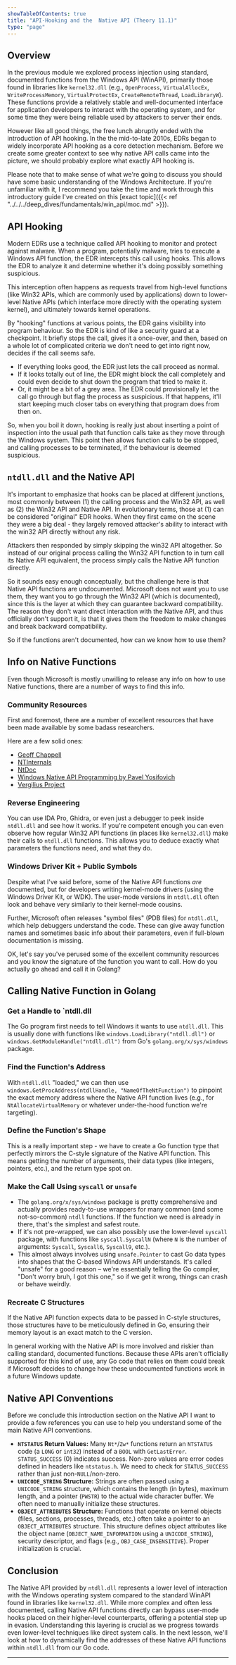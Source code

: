 ```yaml
---
showTableOfContents: true
title: "API-Hooking and the  Native API (Theory 11.1)"
type: "page"
---
```

## Overview

In the previous module we explored process injection using standard, documented functions from the Windows API (WinAPI), primarily those found in libraries like `kernel32.dll` (e.g., `OpenProcess`, `VirtualAllocEx`, `WriteProcessMemory`, `VirtualProtectEx`, `CreateRemoteThread`, `LoadLibraryW`). These functions provide a relatively stable and well-documented interface for application developers to interact with the operating system, and for some time they were being reliable used by attackers to server their ends.

However like all good things, the free lunch abruptly ended with the introduction of API hooking. In the the mid-to-late 2010s, EDRs began to widely incorporate API hooking as a core detection mechanism. Before we create some greater context to see why native API calls came into the picture, we should probably explore what exactly API hooking is.

Please note that to make sense of what we're going to discuss you should have some basic understanding of the Windows Architecture. If you're unfamiliar with it, I recommend you take the time and work through this introductory guide I've created on this [exact topic]({{< ref "../../../deep_dives/fundamentals/win_api/moc.md" >}}).



## API Hooking
Modern EDRs use a technique called API hooking to monitor and protect against malware. When a program, potentially malware, tries to execute a Windows API function, the EDR intercepts this call using hooks. This allows the EDR to analyze it and determine whether it's doing possibly something suspicious.

This interception often happens as requests travel from high-level functions (like Win32 APIs, which are commonly used by applications) down to lower-level Native APIs (which interface more directly with the operating system kernel), and ultimately towards kernel operations.

By "hooking" functions at various points, the EDR gains visibility into program behaviour. So the EDR is kind of like a security guard at a checkpoint. It briefly stops the call, gives it a once-over, and then, based on a whole lot of complicated criteria we don't need to get into right now, decides if the call seems safe.

- If everything looks good, the EDR just lets the call proceed as normal.
- If it looks totally out of line, the EDR might block the call completely and could even decide to shut down the program that tried to make it.
- Or, it might be a bit of a grey area. The EDR could provisionally let the call go through but flag the process as suspicious. If that happens, it'll start keeping much closer tabs on everything that program does from then on.

So, when you boil it down, hooking is really just about inserting a point of inspection into the usual path that function calls take as they move through the Windows system. This point then allows function calls to be stopped, and calling processes to be terminated, if the behaviour is deemed suspicious.

## `ntdll.dll` and the Native API

It's important to emphasize that hooks can be placed at different junctions, most commonly between (1) the calling process and the Win32 API, as well as (2) the Win32 API and Native API. In evolutionary terms, those at (1) can be considered "original" EDR hooks. When they first came on the scene they were a big deal - they largely removed attacker's ability to interact with the win32 API directly without any risk.

Attackers then responded by simply skipping the win32 API altogether. So instead of our original process calling the Win32 API function to in turn call its Native API equivalent, the process simply calls the Native API function directly.

So it sounds easy enough conceptually, but the challenge here is that Native API functions are undocumented. Microsoft does not want you to use them, they want you to go through the Win32 API (which is documented), since this is the layer at which they can guarantee backward compatibility. The reason they don't want direct interaction with the Native API, and thus officially don't support it, is that it gives them the freedom to make changes and break backward compatibility.

So if the functions aren't documented, how can we know how to use them?


## Info on Native Functions

Even though Microsoft is mostly unwilling to release any info on how to use Native functions, there are a number of ways to find this info.


### Community Resources
First and foremost, there are a number of excellent resources that have been made available by some badass researchers.

Here are a few solid ones:
- [Geoff Chappell](https://www.geoffchappell.com/studies/windows/win32/ntdll/api/native.htm)
- [NTInternals](http://undocumented.ntinternals.net)
- [NtDoc](https://ntdoc.m417z.com)
- [Windows Native API Programming by Pavel Yosifovich](https://leanpub.com/windowsnativeapiprogramming)
- [Vergilius Project](https://www.vergiliusproject.com)



### Reverse Engineering
You can use IDA Pro, Ghidra, or even just a debugger to peek inside `ntdll.dll` and see how it works. If you're competent enough you can even observe how regular Win32 API functions (in places like `kernel32.dll`) make their calls to `ntdll.dll` functions. This allows you to deduce exactly what parameters the functions need, and what they do.

### Windows Driver Kit + Public Symbols
Despite what I've said before, some of the Native API functions _are_ documented, but for developers writing kernel-mode drivers (using the Windows Driver Kit, or WDK). The user-mode versions in `ntdll.dll` often look and behave very similarly to their kernel-mode cousins.

Further, Microsoft often releases "symbol files" (PDB files) for `ntdll.dll`, which help debuggers understand the code. These can give away function names and sometimes basic info about their parameters, even if full-blown documentation is missing.



OK, let's say you've perused some of the excellent community resources and you know the signature of the function you want to call. How do you actually go ahead and call it in Golang?


## Calling Native Function in Golang

### Get a Handle to `ntdll.dll
The Go program first needs to tell Windows it wants to use `ntdll.dll`. This is usually done with functions like `windows.LoadLibrary("ntdll.dll")` or `windows.GetModuleHandle("ntdll.dll")` from Go's `golang.org/x/sys/windows` package.


### Find the Function's Address
With `ntdll.dll` "loaded," we can then use `windows.GetProcAddress(ntdllHandle, "NameOfTheNtFunction")` to pinpoint the exact memory address where the Native API function lives (e.g., for `NtAllocateVirtualMemory` or whatever under-the-hood function we're targeting).


### Define the Function's Shape
This is a really important step - we have to create a Go function type that perfectly mirrors the C-style signature of the Native API function. This means getting the number of arguments, their data types (like integers, pointers, etc.), and the return type spot on.


### Make the Call Using `syscall` or `unsafe`
- The `golang.org/x/sys/windows` package is pretty comprehensive and actually provides ready-to-use wrappers for many common (and some not-so-common) `ntdll` functions. If the function we need is already in there, that's the simplest and safest route.
- If it's not pre-wrapped, we can also possibly use the lower-level `syscall` package, with functions like `syscall.SyscallN` (where `N` is the number of arguments: `Syscall`, `Syscall6`, `Syscall9`, etc.).
- This almost always involves using `unsafe.Pointer` to cast Go data types into shapes that the C-based Windows API understands. It's called "unsafe" for a good reason – we're essentially telling the Go compiler, "Don't worry bruh, I got this one," so if we get it wrong, things can crash or behave weirdly.

### Recreate C Structures
If the Native API function expects data to be passed in C-style structures, those structures have to be meticulously defined in Go, ensuring their memory layout is an exact match to the C version.

In general working with the Native API is more involved and riskier than calling standard, documented functions. Because these APIs aren't officially supported for this kind of use, any Go code that relies on them could break if Microsoft decides to change how these undocumented functions work in a future Windows update.



## Native API Conventions

Before we conclude this introduction section on the Native API I want to provide a few references you can use to help you understand some of the main Native API conventions.

* **`NTSTATUS` Return Values:** Many `Nt*`/`Zw*` functions return an `NTSTATUS` code (a `LONG` or `int32`) instead of a `BOOL` with `GetLastError`. `STATUS_SUCCESS` (0) indicates success. Non-zero values are error codes defined in headers like `ntstatus.h`. We need to check for `STATUS_SUCCESS` rather than just non-`NULL`/non-zero.
* **`UNICODE_STRING` Structure:** Strings are often passed using a `UNICODE_STRING` structure, which contains the length (in bytes), maximum length, and a pointer (`PWSTR`) to the actual wide character buffer. We often need to manually initialize these structures.
* **`OBJECT_ATTRIBUTES` Structure:** Functions that operate on kernel objects (files, sections, processes, threads, etc.) often take a pointer to an `OBJECT_ATTRIBUTES` structure. This structure defines object attributes like the object name (`OBJECT_NAME_INFORMATION` using a `UNICODE_STRING`), security descriptor, and flags (e.g., `OBJ_CASE_INSENSITIVE`). Proper initialization is crucial.


## Conclusion

The Native API provided by `ntdll.dll` represents a lower level of interaction with the Windows operating system compared to the standard WinAPI found in libraries like `kernel32.dll`. While more complex and often less documented, calling Native API functions directly can bypass user-mode hooks placed on their higher-level counterparts, offering a potential step up in evasion. Understanding this layering is crucial as we progress towards even lower-level techniques like direct system calls. In the next lesson, we'll look at how to dynamically find the addresses of these Native API functions within `ntdll.dll` from our Go code.


---
